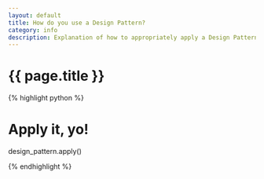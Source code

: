 ```yaml
---
layout: default
title: How do you use a Design Pattern?
category: info
description: Explanation of how to appropriately apply a Design Pattern.
---
```


{{ page.title }}
================

{% highlight python %}

# Apply it, yo!
design_pattern.apply()

{% endhighlight %}
